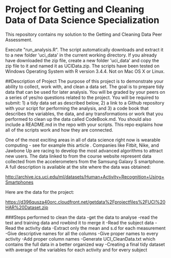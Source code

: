 # Project for Getting and Cleaning Data of Data Science Specialization

This repository contains my solution to the Getting and Cleaning Data Peer Assessment.

Execute "run_analysis.R". The script automatically downloads and extract it to a new folder 'uci_data' in the current working directory. If you already have downloaded the zip file, create a new folder 'uci_data' and copy the zip file to it and named it as UCIData.zip.
The scripts have been tested on Windows Operating System with R version 3.4.4. Not on Mac OS X or Linux.


##Description of Project
The purpose of this project is to demonstrate your ability to collect, work with, and clean a data set. The goal is to prepare tidy data that can be used for later analysis. You will be graded by your peers on a series of yes/no questions related to the project. You will be required to submit: 1) a tidy data set as described below, 2) a link to a Github repository with your script for performing the analysis, and 3) a code book that describes the variables, the data, and any transformations or work that you performed to clean up the data called CodeBook.md. You should also include a README.md in the repo with your scripts. This repo explains how all of the scripts work and how they are connected.

One of the most exciting areas in all of data science right now is wearable computing - see for example this article . Companies like Fitbit, Nike, and Jawbone Up are racing to develop the most advanced algorithms to attract new users. The data linked to from the course website represent data collected from the accelerometers from the Samsung Galaxy S smartphone. A full description is available at the site where the data was obtained:

http://archive.ics.uci.edu/ml/datasets/Human+Activity+Recognition+Using+Smartphones

Here are the data for the project:

https://d396qusza40orc.cloudfront.net/getdata%2Fprojectfiles%2FUCI%20HAR%20Dataset.zip

###Steps performed to clean the data
-get the data to analyse
-read the test and training data and rowbind it to merge it
-Read the subject data
-Read the activity data
-Extract only the mean and s.d for each measurement
-Give descriptive names for all the columns
-Give proper names to every activity
-Add proper column names
-Generate UCI_CleanData.txt which contains the full data in a better organized way
-Creating a final tidy dataset with average of the variables for each activity and for every subject